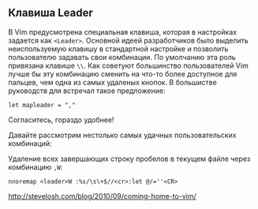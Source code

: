 ## Клавиша Leader

В Vim предусмотрена специальная клавиша, которая в настройках задается как
`<Leader>`. Основной идеей разработчиков было выделить неиспользуемую клавишу в
стандартной настройке и позволить пользователю задавать свои комбинации. По
умолчанию эта роль привязана клавише `\\`. Как советуют большинство
пользователей Vim лучше бы эту комбинацию сменить на что-то более доступное для
пальцев, чем одна из самых удаленых кнопок. В большистве руководств для встречал
такое предложение:

```
let mapleader = ","
```

Согласитесь, гораздо удобнее!

Давайте рассмотрим нестолько самых удачных пользовательских комбинаций:

Удаление всех завершающих строку пробелов в текущем файле через комбинацию
`,W`:

```
nnoremap <leader>W :%s/\s\+$//<cr>:let @/=''<CR>
```

http://stevelosh.com/blog/2010/09/coming-home-to-vim/

